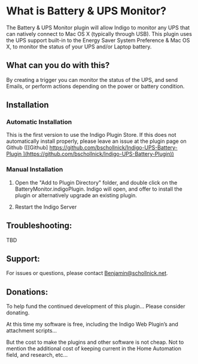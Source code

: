 # What is Battery & UPS Monitor?

The Battery & UPS Monitor plugin will allow Indigo to monitor any UPS that can natively connect to Mac OS X (typically through USB).  This plugin uses the UPS support built-in to the Energy Saver System Preference & Mac OS X, to monitor the status of your UPS and/or Laptop battery.

## What can you do with this?

By creating a trigger you can monitor the status of the UPS, and send Emails, or perform actions depending on the power or battery condition.

## Installation

### Automatic Installation
This is the first version to use the Indigo Plugin Store.  If this does not automatically install properly, please leave an issue at the plugin page on Github ([[Github] https://github.com/bschollnick/Indigo-UPS-Battery-Plugin ](https://github.com/bschollnick/Indigo-UPS-Battery-Plugin))


### Manual Installation
1) Open the "Add to Plugin Directory" folder, and double click on the BatteryMonitor.indigoPlugin.  Indigo will open, and offer to install the plugin or alternatively upgrade an existing plugin. 

2) Restart the Indigo Server


## Troubleshooting:

TBD

## Support:

For issues or questions, please contact Benjamin@schollnick.net.

## Donations:

To help fund the continued development of this plugin...  Please consider donating. 

At this time my software is free, including the Indigo Web Plugin’s and attachment scripts…

But the cost to make the plugins and other software is not cheap.  Not to mention the additional cost of keeping current in the Home Automation field, and research, etc…

